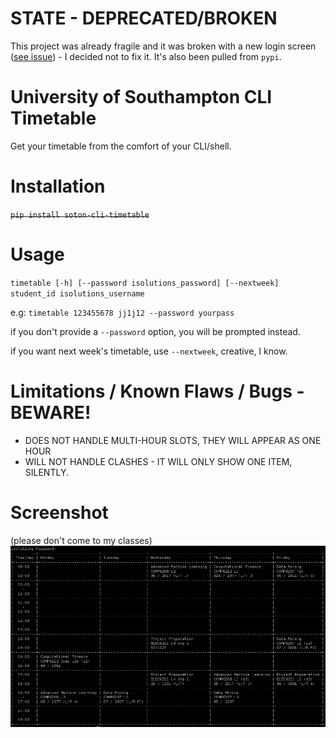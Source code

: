 # STATE - DEPRECATED/BROKEN

This project was already fragile and it was broken with a new login screen ([see issue](https://github.com/arahayrabedian/soton-cli-timetable/issues/6)) - I decided not to fix it. It's also been pulled from `pypi`.

# University of Southampton CLI Timetable

Get your timetable from the comfort of your CLI/shell.

# Installation

~~`pip install soton-cli-timetable`~~

# Usage

`timetable [-h] [--password isolutions_password] [--nextweek] student_id isolutions_username`

e.g: `timetable 123455678 jj1j12 --password yourpass`

if you don't provide a `--password` option, you will be prompted instead.

if you want next week's timetable, use `--nextweek`, creative, I know.

# Limitations / Known Flaws / Bugs - BEWARE!

- DOES NOT HANDLE MULTI-HOUR SLOTS, THEY WILL APPEAR AS ONE HOUR
- WILL NOT HANDLE CLASHES - IT WILL ONLY SHOW ONE ITEM, SILENTLY.

# Screenshot
(please don't come to my classes)
![screenshot](https://raw.githubusercontent.com/arahayrabedian/soton-cli-timetable/master/screenshot.png)
